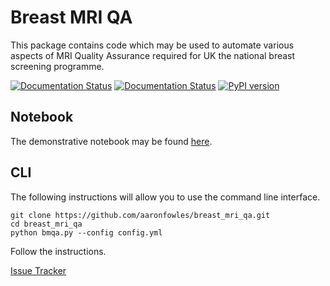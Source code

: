 # Breast MRI QA
This package contains code which may be used to automate various aspects of MRI Quality Assurance required for UK the national breast screening programme.

[![Documentation Status](https://readthedocs.org/projects/breast-mri-qa/badge/?version=latest)](http://breast-mri-qa.readthedocs.io/en/latest/?badge=latest)
[![Documentation Status](https://readthedocs.org/projects/breast-mri-qa/badge/?version=0.1.2)](http://breast-mri-qa.readthedocs.io/en/0.1.2/?badge=0.1.2)
[![PyPI version](https://badge.fury.io/py/breast_mri_qa.svg)](https://badge.fury.io/py/breast_mri_qa)

## Notebook
The demonstrative notebook may be found [here](ExampleBreastMRI.ipynb).

## CLI
The following instructions will allow you to use the command line interface.
```
git clone https://github.com/aaronfowles/breast_mri_qa.git
cd breast_mri_qa
python bmqa.py --config config.yml
```

Follow the instructions.




[Issue Tracker](https://github.com/aaronfowles/breast_mri_qa/issues)
